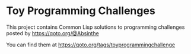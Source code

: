 # Toy Programming Challenges

This project contains Common Lisp solutions to programming challenges posted by https://qoto.org/@Absinthe

You can find them at https://qoto.org/tags/toyprogrammingchallenge
